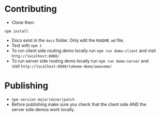 # Contributing 
* Clone then: 
```
npm install
```
* Docs exist in the `docs` folder. Only edit the `README.md` file.
* Test with `npm t`
* To run client side routing demo locally run `npm run demo:client` and visit `http://localhost:8080/`
* To run server side routing demo locally run `npm run demo:server` and visit `http://localhost:8080/takeme-demo/awesome/`

# Publishing 
* `npm version major|minor|patch`
* Before publishing make sure you check that the client side AND the server side demos work locally.
